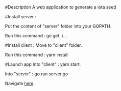 #Description
A web application to generate a iota seed


#Install server :

Put the content of "server" folder into your GOPATH.

Run this command : go get ./...

#Install client :
Move to "client" folder.

Run this command : yarn install

#Launch app
Into "client" : yarn start.

Into "server" : go run server.go

Navigate [here](http://localhost:3000) 
